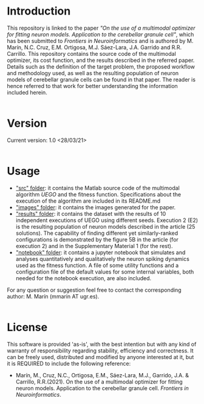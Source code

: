 # Introduction
This repository is linked to the paper *"On the use of a multimodal optimizer for fitting neuron models. Application to the cerebellar granule cell"*, which has been submitted to *Frontiers in Neuroinformatics* and is authored by M. Marín, N.C. Cruz, E.M. Ortigosa, M.J. Sáez-Lara, J.A. Garrido and R.R. Carrillo. This repository contains the source code of the multimodal optimizer, its cost function, and the results described in the referred paper. Details such as the definition of the target problem, the proposed workflow and methodology used, as well as the resulting population of neuron models of cerebellar granule cells can be found in that paper. The reader is hence referred to that work for better understanding the information included herein.
<br/><br/>
# Version
Current version: 1.0 <28/03/21>
<br/><br/>
# Usage
- <u>"src" folder</u>: it contains the Matlab source code of the multimodal algorithm *UEGO* and the fitness function. Specifications about the execution of the algorithm are included in its README.md
- <u>"images" folder</u>: it contains the images generated for the paper. 
- <u>"results" folder</u>: it contains the dataset with the results of 10 independent executions of UEGO using different seeds. Execution 2 (E2) is the resulting population of neuron models described in the article (25 solutions). The capability of finding different yet similarly-ranked configurations is demonstrated by the figure 5B in the article (for execution 2) and in the Supplementary Material 1 (for the rest).
- <u>"notebook" folder</u>: it contains a jupyter notebook that simulates and analyses quantitatively and qualitatively the neuron spiking dynamics used as the fitness function. A file of some utility functions and a configuration file of the default values for some internal variables, both needed for the notebook execution, are also included. 

For any question or suggestion feel free to contact the corresponding author: M. Marín (mmarin AT ugr.es).
<br/><br/>
# License
This software is provided 'as-is', with the best intention but with any kind of warranty of responsibility regarding stability, efficiency and correctness. It can be freely used, distributed and modified by anyone interested at it, but it is REQUIRED to include the following reference:

- Marín, M., Cruz, N.C., Ortigosa, E.M., Sáez-Lara, M.J., Garrido, J.A. & Carrillo, R.R.(2021). On the use of a multimodal optimizer for fitting neuron models. Application to the cerebellar granule cell. *Frontiers in Neuroinformatics*. 
